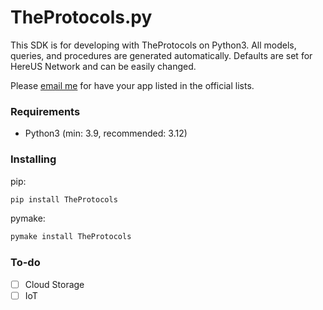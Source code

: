 # TheProtocols.py
This SDK is for developing with TheProtocols on Python3.
All models, queries, and procedures are generated automatically.
Defaults are set for HereUS Network and can be easily changed.

Please [email me](mailto:islekcaganmert@hereus.net) for have your app listed in the official lists.

### Requirements

- Python3 (min: 3.9, recommended: 3.12)

### Installing

pip: 
```bash
pip install TheProtocols
```

pymake: 
```bash
pymake install TheProtocols
```

### To-do

 - [ ] Cloud Storage
 - [ ] IoT